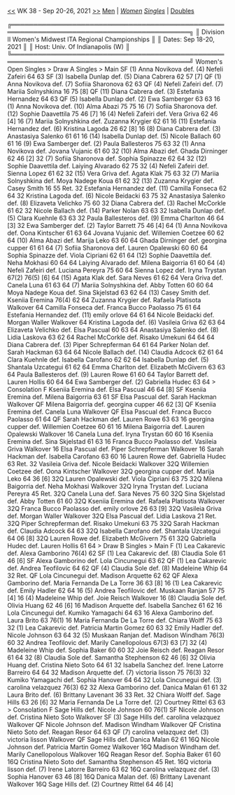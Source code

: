 [<<](women_singles_2137.md) WK 38 - Sep 20-26, 2021 [>>](women_singles_2139.md)     [Men](./men_singles_2138.md) &vert; [*Women*](./women_singles_2138.md)     [*Singles*](./women_singles_2138.md) &vert; [Doubles](./women_doubles_2138.md)

<a name="21-14491"></a>
    ╔═══════════════════════════════════════════════════════════════════════════════════════════╗
    ║  Division II Women's Midwest ITA Regional Championships                                   ║
    ║  Dates: Sep 18-20, 2021                                                                   ║
    ║  Host: Univ. Of Indianapolis (W)                                                          ║
    ╚═══════════════════════════════════════════════════════════════════════════════════════════╝
     Women's Open Singles
     > Draw A Singles
      > Main
          SF  (1) Anna Novikova              def.  (4) Nefeli Zafeiri             64 63
          SF  (3) Isabella Dunlap            def.  (5) Diana Cabrera              62 57 [7]
          QF  (1) Anna Novikova              def.  (7) Sofiia Sharonova           62 63
          QF  (4) Nefeli Zafeiri             def.  (7) Mariia Solnyshkina         16 75 [8]
          QF (11) Diana Cabrera              def.  (3) Estefania Hernandez        64 63
          QF  (5) Isabella Dunlap            def.  (2) Ewa Samberger              63 63
          16  (1) Anna Novikova              def. (10) Alma Abazi                 75 75
          16  (7) Sofiia Sharonova           def. (12) Sophie Daavettila          75 46 [7]
          16  (4) Nefeli Zafeiri             def.      Vera Griva                 62 46 [4]
          16  (7) Mariia Solnyshkina         def.      Zuzanna Krygier            62 61
          16 (11) Estefania Hernandez        def.  (6) Kristina Lagoda            26 62 [8]
          16  (8) Diana Cabrera              def.  (3) Anastasiya Salenko         61 61
          16 (14) Isabella Dunlap            def.  (5) Nicole Ballach             60 61
          16  (9) Ewa Samberger              def.  (2) Paula Ballesteros          75 63
          32  (1) Anna Novikova              def.      Jovana Vujanic             61 60
          32 (10) Alma Abazi                 def.      Ghada Dirninger            62 46 [2]
          32  (7) Sofiia Sharonova           def.      Sophia Spinazze            62 64
          32 (12) Sophie Daavettila          def.      Laiying Alvarado           62 75
          32  (4) Nefeli Zafeiri             def.      Sienna Lopez               61 62
          32 (15) Vera Griva                 def.      Agata Klak                 75 63
          32  (7) Mariia Solnyshkina         def.      Moya Nadege Koua           61 62
          32 (13) Zuzanna Krygier            def.      Casey Smith                16 55 Ret.
          32      Estefania Hernandez        def. (11) Camilla Fonseca            62 64
          32      Kristina Lagoda            def.  (6) Nicole Beidacki            63 75
          32      Anastasiya Salenko         def.  (8) Elizaveta Velichko         75 60
          32      Diana Cabrera              def.  (3) Rachel McCorkle            61 62
          32      Nicole Ballach             def. (14) Parker Nolan               63 63
          32      Isabella Dunlap            def.  (5) Clara Kuehnle              63 63
          32      Paula Ballesteros          def.  (9) Emma Charlton              46 64 [3]
          32      Ewa Samberger              def.  (2) Taylor Barrett             75 46 [4]
          64  (1) Anna Novikova              def.      Oona Kintscher             61 63
          64      Jovana Vujanic             def.      Willemien Coetzee          60 62
          64 (10) Alma Abazi                 def.      Marija Leko                63 60
          64      Ghada Dirninger            def.      georgina cupper            61 61
          64  (7) Sofiia Sharonova           def.      Lauren Opalewski           60 60
          64      Sophia Spinazze            def.      Viola Cipriani             62 61
          64 (12) Sophie Daavettila          def.      Neha Mokhasi               60 64
          64      Laiying Alvarado           def.      Milena Baigorria           61 60
          64  (4) Nefeli Zafeiri             def.      Luciana Pereyra            75 60
          64      Sienna Lopez               def.      Iryna Trystan              67(2) 76(5) [6]
          64 (15) Agata Klak                 def.      Sara Neves                 61 62
          64      Vera Griva                 def.      Canela Luna                61 63
          64  (7) Mariia Solnyshkina         def.      Abby Totten                60 60
          64      Moya Nadege Koua           def.      Sina Skjelstad             63 62
          64 (13) Casey Smith                def.      Kseniia Eremina            76(4) 62
          64      Zuzanna Krygier            def.      Rafaela Platisota          Walkover
          64      Camilla Fonseca            def.      Franca Bucco Paolasso      75 61
          64      Estefania Hernandez        def. (11) emily orlove               64 61
          64      Nicole Beidacki            def.      Morgan Waller              Walkover
          64      Kristina Lagoda            def.  (6) Vasileia Griva             62 63
          64      Elizaveta Velichko         def.      Elsa Pascual               60 63
          64      Anastasiya Salenko         def.  (8) Lidia Laskova              63 62
          64      Rachel McCorkle            def.      Risako Umekuni             64 64
          64      Diana Cabrera              def.  (3) Piper Schrepferman         64 61
          64      Parker Nolan               def.      Sarah Hackman              63 64
          64      Nicole Ballach             def. (14) Claudia Adcock             62 61
          64      Clara Kuehnle              def.      Isabella Carofano          62 62
          64      Isabella Dunlap            def.  (5) Shantala Uzcategui         61 62
          64      Emma Charlton              def.      Elizabeth McGivern         63 63
          64      Paula Ballesteros          def.  (9) Lauren Rowe                61 60
          64      Taylor Barrett             def.      Lauren Hollis              60 64
          64      Ewa Samberger              def.  (2) Gabriella Hudec            63 64
      > Consolation
           F      Kseniia Eremina            def.      Elsa Pascual               46 64 [8]
          SF      Kseniia Eremina            def.      Milena Baigorria           63 61
          SF      Elsa Pascual               def.      Sarah Hackman              Walkover
          QF      Milena Baigorria           def.      georgina cupper            46 62 [3]
          QF      Kseniia Eremina            def.      Canela Luna                Walkover
          QF      Elsa Pascual               def.      Franca Bucco Paolasso      61 64
          QF      Sarah Hackman              def.      Lauren Rowe                63 63
          16      georgina cupper            def.      Willemien Coetzee          60 61
          16      Milena Baigorria           def.      Lauren Opalewski           Walkover
          16      Canela Luna                def.      Iryna Trystan              60 60
          16      Kseniia Eremina            def.      Sina Skjelstad             61 63
          16      Franca Bucco Paolasso      def.      Vasileia Griva             Walkover
          16      Elsa Pascual               def.      Piper Schrepferman         Walkover
          16      Sarah Hackman              def.      Isabella Carofano          63 60
          16      Lauren Rowe                def.      Gabriella Hudec            63 Ret.
          32      Vasileia Griva             def.      Nicole Beidacki            Walkover
         32Q      Willemien Coetzee          def.      Oona Kintscher             Walkover
         32Q      georgina cupper            def.      Marija Leko                64 36 [6]
         32Q      Lauren Opalewski           def.      Viola Cipriani             63 75
         32Q      Milena Baigorria           def.      Neha Mokhasi               Walkover
         32Q      Iryna Trystan              def.      Luciana Pereyra            45 Ret.
         32Q      Canela Luna                def.      Sara Neves                 75 60
         32Q      Sina Skjelstad             def.      Abby Totten                61 60
         32Q      Kseniia Eremina            def.      Rafaela Platisota          Walkover
         32Q      Franca Bucco Paolasso      def.      emily orlove               26 63 [9]
         32Q      Vasileia Griva             def.      Morgan Waller              Walkover
         32Q      Elsa Pascual               def.      Lidia Laskova              21 Ret.
         32Q      Piper Schrepferman         def.      Risako Umekuni             63 75
         32Q      Sarah Hackman              def.      Claudia Adcock             64 63
         32Q      Isabella Carofano          def.      Shantala Uzcategui         64 06 [8]
         32Q      Lauren Rowe                def.      Elizabeth McGivern         75 61
         32Q      Gabriella Hudec            def.      Lauren Hollis              61 64
      > Draw B Singles
      > Main
           F  (1) Lea Cakarevic              def.      Alexa Gamborino            76(4) 62
          SF  (1) Lea Cakarevic              def.  (8) Claudia Sole               61 46 [6]
          SF      Alexa Gamborino            def.      Lola Cincunegui            63 62
          QF  (1) Lea Cakarevic              def.      Andrea Teofilovic          64 62
          QF  (4) Claudia Sole               def.  (8) Madeleine Whip             64 32 Ret.
          QF      Lola Cincunegui            def.      Madison Arquette           62 62
          QF      Alexa Gamborino            def.      Maria Fernanda De La Torre 36 63 [8]
          16  (1) Lea Cakarevic              def.      Emily Hadler               62 64
          16  (5) Andrea Teofilovic          def.      Muskaan Ranjan             57 75 [4]
          16  (4) Madeleine Whip             def.      Joie Reisch                Walkover
          16  (8) Claudia Sole               def.      Olivia Huang               62 46 [6]
          16      Madison Arquette           def.      Isabella Sanchez           61 62
          16      Lola Cincunegui            def.      Kumiko Yamagachi           64 63
          16      Alexa Gamborino            def.      Laura Brito                63 76(1)
          16      Maria Fernanda De La Torre def.      Chiara Wolff               75 63
          32  (1) Lea Cakarevic              def.      Patricia Martin Gomez      60 63
          32      Emily Hadler               def.      Nicole Johnson             63 64
          32  (5) Muskaan Ranjan             def.      Madison Windham            76(3) 60
          32      Andrea Teofilovic          def.      Marily Canellopolous       67(3) 63 [7]
          32  (4) Madeleine Whip             def.      Sophia Baker               60 60
          32      Joie Reisch                def.      Reagan Resor               61 64
          32  (8) Claudia Sole               def.      Samantha Stephenson        62 46 [6]
          32      Olivia Huang               def.      Cristina Nieto Soto        64 61
          32      Isabella Sanchez           def.      Irene Latorre Barreiro     64 64
          32      Madison Arquette           def.  (7) victoria lisson            75 76(3)
          32      Kumiko Yamagachi           def.      Sophia Hanover             64 64
          32      Lola Cincunegui            def.  (3) carolina velazquez         76(3) 62
          32      Alexa Gamborino            def.      Danica Malan               61 61
          32      Laura Brito                def.  (6) Brittany Lavenant          36 33 Ret.
          32      Chiara Wolff               def.      Sage Hills                 63 26 [6]
          32      Maria Fernanda De La Torre def.  (2) Courtney Rittel            63 63
      > Consolation
           F      Sage Hills                 def.      Nicole Johnson             60 76(1)
          SF      Nicole Johnson             def.      Cristina Nieto Soto        Walkover
          SF  (3) Sage Hills                 def.      carolina velazquez         Walkover
          QF      Nicole Johnson             def.      Madison Windham            Walkover
          QF      Cristina Nieto Soto        def.      Reagan Resor               64 63
          QF  (7) carolina velazquez         def.  (3) victoria lisson            Walkover
          QF      Sage Hills                 def.      Danica Malan               62 61
         16Q      Nicole Johnson             def.      Patricia Martin Gomez      Walkover
         16Q      Madison Windham            def.      Marily Canellopolous       Walkover
         16Q      Reagan Resor               def.      Sophia Baker               61 60
         16Q      Cristina Nieto Soto        def.      Samantha Stephenson        45 Ret.
         16Q      victoria lisson            def.  (7) Irene Latorre Barreiro     63 62
         16Q      carolina velazquez         def.  (3) Sophia Hanover             63 46 [8]
         16Q      Danica Malan               def.  (6) Brittany Lavenant          Walkover
         16Q      Sage Hills                 def.  (2) Courtney Rittel            64 46 [4]